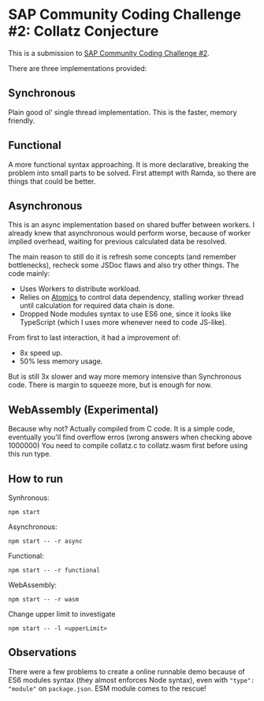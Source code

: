 SAP Community Coding Challenge #2: Collatz Conjecture
===

This is a submission to [SAP Community Coding Challenge #2][community_challenge].

There are three implementations provided:

Synchronous
---

Plain good ol' single thread implementation.
This is the faster, memory friendly.

Functional
---
A more functional syntax approaching.
It is more declarative, breaking the problem into small parts to be solved.
First attempt with Ramda, so there are things that could be better.

Asynchronous
---

This is an async implementation based on shared buffer between workers.
I already knew that asynchronous would perform worse, because of
worker implied overhead, waiting for previous calculated data be resolved.

The main reason to still do it is refresh some concepts (and remember bottlenecks), recheck some JSDoc flaws and also try other things.
The code mainly:

* Uses Workers to distribute workload.
* Relies on [Atomics][atomics_ref] to control data dependency, stalling worker thread until calculation for required data chain is done.
* Dropped Node modules syntax to use ES6 one, since it looks like TypeScript (which I uses more whenever need to code JS-like).

From first to last interaction, it had a improvement of:

* 8x speed up.
* 50% less memory usage.

But is still 3x slower and way more memory intensive than Synchronous code.
There is margin to squeeze more, but is enough for now.

WebAssembly (Experimental)
---

Because why not? Actually compiled from C code.
It is a simple code, eventually you'll find overflow erros (wrong answers when checking above 1000000)
You need to compile collatz.c to collatz.wasm first before using this run type.

How to run
---

Synhronous:
```Shell
npm start
```
Asynchronous:
```Shell
npm start -- -r async
```

Functional:
```Shell
npm start -- -r functional
```

WebAssembly:
```Shell
npm start -- -r wasm
```

Change upper limit to investigate
```Shell
npm start -- -l <upperLimit>
```

Observations
---
There were a few problems to create a online runnable demo because of ES6 modules syntax (they almost enforces Node syntax), even with ``"type": "module"`` on ``package.json``.
ESM module comes to the rescue!


[community_challenge]: https://blogs.sap.com/2020/04/27/sap-community-coding-challenge-nr.2/
[atomics_ref]: https://developer.mozilla.org/docs/Web/JavaScript/Reference/Global_Objects/Atomics